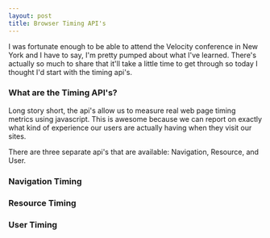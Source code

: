 ```yaml
---
layout: post
title: Browser Timing API's
---
```


I was fortunate enough to be able to attend the Velocity conference in New York and I have to say, I'm pretty pumped about what I've learned.  There's actually so much to share that it'll take a little time to get through so today I thought I'd start with the timing api's.

### What are the Timing API's?

Long story short, the api's allow us to measure real web page timing metrics using javascript.  This is awesome because we can report on exactly what kind of experience our users are actually having when they visit our sites.

There are three separate api's that are available: Navigation, Resource, and User.

### Navigation Timing

### Resource Timing

### User Timing